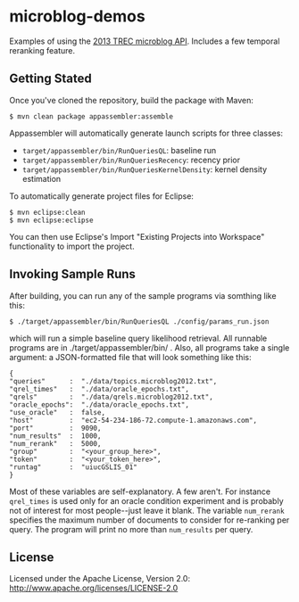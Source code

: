 microblog-demos
===============

Examples of using the [2013 TREC microblog API](http://twittertools.cc/). Includes a few temporal reranking feature.

Getting Stated
--------------

Once you've cloned the repository, build the package with Maven:

```
$ mvn clean package appassembler:assemble
```

Appassembler will automatically generate launch scripts for three classes:

+ `target/appassembler/bin/RunQueriesQL`: baseline run
+ `target/appassembler/bin/RunQueriesRecency`: recency prior
+ `target/appassembler/bin/RunQueriesKernelDensity`: kernel density estimation

To automatically generate project files for Eclipse:

```
$ mvn eclipse:clean
$ mvn eclipse:eclipse
```

You can then use Eclipse's Import "Existing Projects into Workspace" functionality to import the project.


Invoking Sample Runs
--------------------
After building, you can run any of the sample programs via somthing like this:

```
$ ./target/appassembler/bin/RunQueriesQL ./config/params_run.json 
```

which will run a simple baseline query likelihood retrieval.  All runnable programs are in ./target/appassembler/bin/ .  Also, all programs take a single argument: a JSON-formatted file that will look something like this:
```
{
"queries"      :  "./data/topics.microblog2012.txt",
"qrel_times"   :  "./data/oracle_epochs.txt",
"qrels"        :  "./data/qrels.microblog2012.txt",
"oracle_epochs":  "./data/oracle_epochs.txt",
"use_oracle"   :  false,
"host"         :  "ec2-54-234-186-72.compute-1.amazonaws.com",
"port"         :  9090,
"num_results"  :  1000,
"num_rerank"   :  5000,
"group"        :  "<your_group_here>",
"token"        :  "<your_token_here>",
"runtag"       :  "uiucGSLIS_01"
}
```

Most of these variables are self-explanatory.  A few aren't.  For instance ``qrel_times`` is used only for an oracle condition experiment and is probably not of interest for most people--just leave it blank.  The variable ``num_rerank`` specifies the maximum number of documents to consider for re-ranking per query.  The program will print no more than ``num_results`` per query.

License
-------

Licensed under the Apache License, Version 2.0: http://www.apache.org/licenses/LICENSE-2.0
